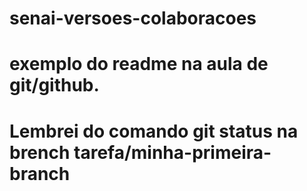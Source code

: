 # senai-versoes-colaboracoes
# exemplo do readme na aula de git/github.
# Lembrei do comando git status na brench tarefa/minha-primeira-branch
